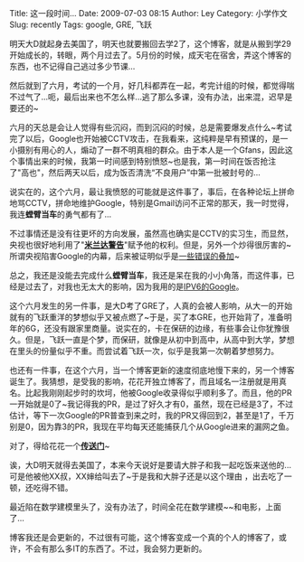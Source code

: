 Title: 这一段时间...
Date: 2009-07-03 08:15
Author: Ley
Category: 小学作文
Slug: recently
Tags: google, GRE, 飞跃

明天大D就起身去美国了，明天也就要搬回去学2了，这个博客，就是从搬到学29开始成长的，转眼，两个月过去了。5月份的时候，成天宅在宿舍，弄这个博客的东西，也不记得自己逃过多少节课...

然后就到了六月，考试的一个月，好几科都弄在一起，考完计组的时候，都觉得喘不过气了...呃，最后出来也不怎么样...逃了那么多课，没有办法，出来混，迟早是要还的\~

六月的天总是会让人觉得有些沉闷，而到沉闷的时候，总是需要爆发点什么\~考试完了以后，Google也开始被CCTV攻击，在我看来，这纯粹是早有预谋的，是一小摄别有用心的人，煽动了一群不明真相的群众。由于本人是一个Gfans，因此这个事情出来的时候，我第一时间感到特别愤怒\~也是我，第一时间在饭否抢注了"高也"，然后两天以后，成为饭否清洗“不良用户”中第一批被封号的...<!--more-->

说实在的，这个六月，最让我愤怒的可能就是这件事了，事后，在各种论坛上拼命地骂CCTV，拼命地维护Google，特别是Gmail访问不正常的那天，我一时觉得，我连**螳臂当车**的勇气都有了...

不过事情还是没有往更坏的方向发展，虽然高也确实是CCTV的实习生，而显然，央视也很好地利用了"[**米兰达警告**][]"赋予他的权利。但是，另外一个炒得很厉害的\~所谓央视陷害Google的内幕，后来被证明似乎是[一些错误的叠加][]\~

总之，我还是没能去完成什么**螳臂当车**，我还是呆在我的小小角落，而这件事，已经是过去了，对我也无太大的影响，因为我用的是[IPV6的Google][]。

这个六月发生的另一件事，是大D考了GRE了，人真的会被人影响，从大一的开始就有的飞跃重洋的梦想似乎又被点燃了\~于是，买了本GRE，也开始背了，准备明年的6G，还没有跟家里商量。说实在的，卡在保研的边缘，有些事会让你犹豫很久。但是，飞跃一直是个梦，而保研，就像是从初中到高中，从高中到大学，梦想在里头的份量似乎不重。而尝试着飞跃一次，似乎是我第一次朝着梦想努力。

也还有一件事，在这个六月，当一个博客更新的速度彻底地慢下来的，另一个博客诞生了。我猜想，是受我的影响，花花开独立博客了，而且域名一注册就是用真名。比起我刚刚起步时的坎坷，他被Google收录得似乎顺利多了。而且，他的PR一开始就是0了\~我记得我的PR，是过了好久才有0，虽然，现在已经是3了，不过估计，等下一次Google的PR普查到来之时，我的PR又得回到2，甚至是1了，千万别是0，因为靠3的PR，我现在平均每天还能捕获几个从Google进来的漏网之鱼。

对了，得给花花一个[**传送门**][]\~

诶，大D明天就得去美国了，本来今天说好是要请大胖子和我一起吃饭来送他的...可是他被他XX叔，XX婶给叫去了\~于是我和大胖子还是以这个理由
，出去吃了一顿，还吃得不错。

最近陷在数学建模里头了，没有办法了，时间全花在数学建模\~\~和电影，上面了...

博客我还是会更新的，不过很有可能，这个博客变成一个真的个人的博客了，或许，不会有那么多IT的东西了。不过，我会努力更新的。

  [**米兰达警告**]: http://zh.wikipedia.org/w/index.php?title=%E7%B1%B3%E5%85%B0%E8%BE%BE%E8%AD%A6%E5%91%8A&variant=zh-cn
  [一些错误的叠加]: http://www.williamlong.info/archives/1844.html
    "谷歌被阴谋陷害之谜"
  [IPV6的Google]: http://www.google.com/intl/en/ipv6/
  [**传送门**]: http://wangminghui.net

